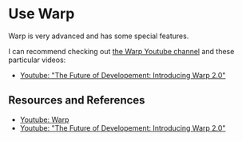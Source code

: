 # Use Warp

Warp is very advanced and has some special features. 

I can recommend checking out [the Warp Youtube channel][WARPTUBE] and these particular videos:

- [Youtube: "The Future of Developement: Introducing Warp 2.0"][INTRO]

## Resources and References

- [Youtube: Warp][WARPTUBE]
- [Youtube: "The Future of Developement: Introducing Warp 2.0"][INTRO]

[WARPTUBE]: https://www.youtube.com/@warpdotdev
[INTRO]: https://youtu.be/CDXqMd3klvo?si=PXkh7025LYmXMFCx
